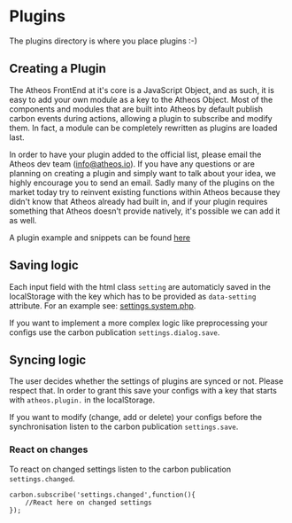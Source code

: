 # Plugins

The plugins directory is where you place plugins :-)

## Creating a Plugin

The Atheos FrontEnd at it's core is a JavaScript Object, and as such, it is easy to add your own module as a key to the Atheos Object. Most of the components and modules that are built into Atheos by default publish carbon events during actions, allowing a plugin to subscribe and modify them. In fact, a module can be completely rewritten as plugins are loaded last.

In order to have your plugin added to the official list, please email the Atheos dev team (info@atheos.io). If you have any questions or are planning on creating a plugin and simply want to talk about your idea, we highly encourage you to send an email. Sadly many of the plugins on the market today try to reinvent existing functions within Atheos because they didn't know that Atheos already had built in, and if your plugin requires something that Atheos doesn't provide natively, it's possible we can add it as well.

A plugin example and snippets can be found [here](https://github.com/Atheos/Plugin-Template)

## Saving logic

Each input field with the html class `setting` are automaticly saved in the localStorage with the key which has to be provided as `data-setting` attribute. For an example see: [settings.system.php](https://github.com/Atheos/Atheos/tree/master/components/settings/settings.system.php#L12).

If you want to implement a more complex logic like preprocessing your configs use the carbon publication `settings.dialog.save`.

## Syncing logic

The user decides whether the settings of plugins are synced or not. Please respect that. In order to grant this save your configs with a key that starts with `atheos.plugin.` in the localStorage.

If you want to modify (change, add or delete) your configs before the synchronisation listen to the carbon publication `settings.save`.

### React on changes

To react on changed settings listen to the carbon publication `settings.changed`.

    carbon.subscribe('settings.changed',function(){
        //React here on changed settings
    });
